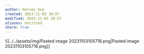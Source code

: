 ```yaml
---
author: Harvey Guo
created: 2023-11-03 10:57
modified: 2023-11-03 10:57
aliases: Untitled
share: true
---
```

![[../../assets/img/Pasted image 20231103105718.png|Pasted image 20231103105718.png]]
